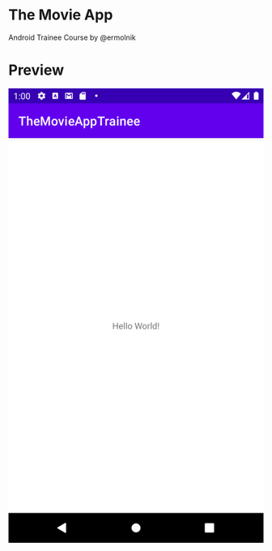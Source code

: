 # The Movie App 
Android Trainee Course by @ermolnik


# Preview
![Screenshot](https://github.com/skvarovski/TheMovieApp/raw/task1/screenshot/screenshot_main_activity.png)